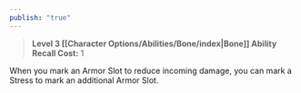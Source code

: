 ```yaml
---
publish: "true"
---
```

> **Level 3 [[Character Options/Abilities/Bone/index|Bone]] Ability**
> **Recall Cost:** 1

When you mark an Armor Slot to reduce incoming damage, you can mark a Stress to mark an additional Armor Slot.
